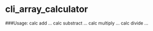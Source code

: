 # cli_array_calculator
###Usage:
calc add <num1> <num2> ... <num>
calc substract <num1> <num2> ... <num>
calc multiply <num1> <num2> ... <num>
calc divide <num1> <num2> ... <num>

